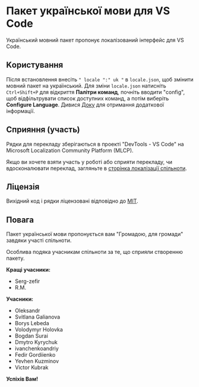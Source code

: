 # Пакет української мови для VS Code

Український мовний пакет пропонує локалізований інтерфейс для VS Code.

## Kористування

Після встановлення внесіть `" locale ":" uk "` в `locale.json`, щоб змінити мовний пакет на український. Для зміни `locale.json` натисніть `Ctrl+Shift+P` для відкриття **Палітри команд**, почніть вводити "config", щоб відфільтрувати список доступних команд, а потім виберіть **Configure Language**. Дивися [Доку](https://go.microsoft.com/fwlink/?LinkId=761051) для отримання додаткової інформації.

## Сприяння (участь)

Рядки для перекладу зберігаються в проекті "DevTools - VS Code" на Microsoft Localization Community Platform (MLCP).

Якщо ви хочете взяти участь у роботі або сприяти перекладу, чи вдосконалювати переклад, загляньте в [сторінка локалізації спільноти](https://aka.ms/vscodeloc).

## Ліцензія

Вихідний код і рядки ліцензовані відповідно до [MIT](https://github.com/Microsoft/vscode-loc/blob/master/LICENSE.md).

## Повага

Пакет української мови пропонується вам "Громадою, для громади" завдяки участі спільноти.

Особлива подяка учасникам спільноти за те, що сприяли створенню пакету.

**Кращі учасники:**

- Serg-zefir
- R.M.

**Учасники:**

- Oleksandr
- Svitlana Galianova
- Borys Lebeda
- Volodymyr Holovka
- Bogdan Surai
- Dmytro Kyrychuk
- ivanchenkoandriy
- Fedir Gordiienko
- Yevhen Kuzminov
- Victor Kubrak

**Успіхів Вам!**
